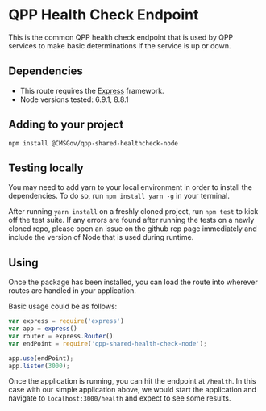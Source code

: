 # QPP Health Check Endpoint
This is the common QPP health check endpoint that is used by QPP services to make basic determinations if the service is up or down.

## Dependencies
* This route requires the [Express](https://expressjs.com/) framework.
* Node versions tested: 6.9.1, 8.8.1

## Adding to your project
`npm install @CMSGov/qpp-shared-healthcheck-node`

## Testing locally
You may need to add yarn to your local environment in order to install the dependencies.  To do so, run `npm install yarn -g` in your terminal.

After running `yarn install` on a freshly cloned project, run `npm test` to kick off the test suite.  If any errors are found after running the tests on a newly cloned repo, please open an issue on the github rep page immediately and include the version of Node that is used during runtime.

## Using
Once the package has been installed, you can load the route into wherever routes are handled in your application.

Basic usage could be as follows:

```javascript
var express = require('express')
var app = express()
var router = express.Router()
var endPoint = require('qpp-shared-health-check-node'); 

app.use(endPoint); 
app.listen(3000);
```

Once the application is running, you can hit the endpoint at `/health`.  In this case with our simple application above, we would start the application and navigate to `localhost:3000/health` and expect to see some results.
